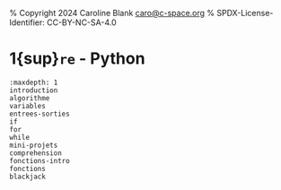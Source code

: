 % Copyright 2024 Caroline Blank <caro@c-space.org>
% SPDX-License-Identifier: CC-BY-NC-SA-4.0

# 1{sup}`re` - Python

```{toctree}
:maxdepth: 1
introduction
algorithme
variables
entrees-sorties
if
for
while
mini-projets
comprehension
fonctions-intro
fonctions
blackjack
```
